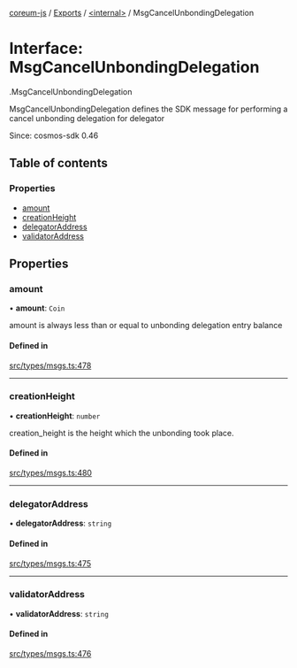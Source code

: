 [coreum-js](../README.md) / [Exports](../modules.md) / [<internal\>](../modules/internal_.md) / MsgCancelUnbondingDelegation

# Interface: MsgCancelUnbondingDelegation

[<internal>](../modules/internal_.md).MsgCancelUnbondingDelegation

MsgCancelUnbondingDelegation defines the SDK message for performing a cancel unbonding delegation for delegator

Since: cosmos-sdk 0.46

## Table of contents

### Properties

- [amount](internal_.MsgCancelUnbondingDelegation.md#amount)
- [creationHeight](internal_.MsgCancelUnbondingDelegation.md#creationheight)
- [delegatorAddress](internal_.MsgCancelUnbondingDelegation.md#delegatoraddress)
- [validatorAddress](internal_.MsgCancelUnbondingDelegation.md#validatoraddress)

## Properties

### amount

• **amount**: `Coin`

amount is always less than or equal to unbonding delegation entry balance

#### Defined in

[src/types/msgs.ts:478](https://github.com/PyramydLabs/coreum-js/blob/75debec/src/types/msgs.ts#L478)

___

### creationHeight

• **creationHeight**: `number`

creation_height is the height which the unbonding took place.

#### Defined in

[src/types/msgs.ts:480](https://github.com/PyramydLabs/coreum-js/blob/75debec/src/types/msgs.ts#L480)

___

### delegatorAddress

• **delegatorAddress**: `string`

#### Defined in

[src/types/msgs.ts:475](https://github.com/PyramydLabs/coreum-js/blob/75debec/src/types/msgs.ts#L475)

___

### validatorAddress

• **validatorAddress**: `string`

#### Defined in

[src/types/msgs.ts:476](https://github.com/PyramydLabs/coreum-js/blob/75debec/src/types/msgs.ts#L476)
